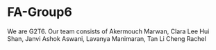 # FA-Group6

We are G2T6. Our team consists of Akermouch Marwan, Clara Lee Hui Shan, Janvi Ashok Aswani, Lavanya Manimaran, Tan Li Cheng Rachel